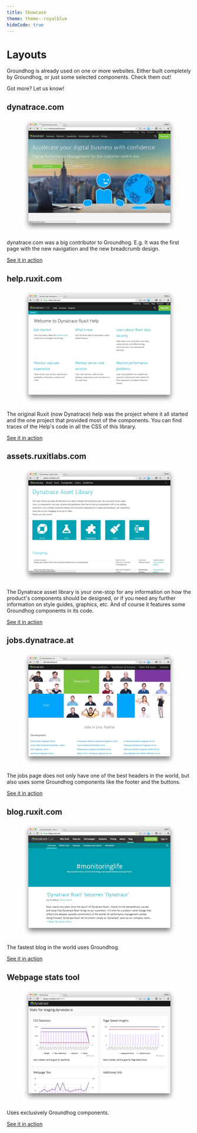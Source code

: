```yaml
---
title: Showcase
theme: theme--royalblue
hideCode: true
---
```


<div class="layout is-flex has-islands">
  <div class="island">
    <h1>Layouts</h1>
    <p>
      Groundhog is already used on one or more websites. Either built completely by Groundhog,
      or just some selected components. Check them out!
    </p>
    <p>
      Got more? Let us know!
    </p>
  </div>
</div>


<div class="layout is-flex has-islands">
  <div class="island">
    <h2>dynatrace.com</h2>
    <figure>
      <img src="/assets/images/showcase/dynatrace.com.jpg" alt="Dynatrace.com">
    </figure>
    <p>
      dynatrace.com was a big contributor to Groundhog. E.g. It was the first page with
      the new navigation and the new breadcrumb design.
    </p>
    <p>
      <a href="https://www.dynatrace.com" class="btn btn--primary">See it in action</a>
    </p>
  </div>

  <div class="island">
    <h2>help.ruxit.com</h2>
    <figure>
      <img src="/assets/images/showcase/help.ruxit.com.jpg" alt="help.ruxit.com">
    </figure>
    <p>
      The original Ruxit (now Dynatrace) help was the project where it all started and
      the one project that provided most of the components. You can find traces of
      the Help's code in all the CSS of this library.
    </p>
    <p>
      <a href="https://help.ruxit.com" class="btn btn--primary">See it in action</a>
    </p>
  </div>

  <div class="island">
    <h2>assets.ruxitlabs.com</h2>
    <figure>
      <img src="/assets/images/showcase/assets.ruxitlabs.com.jpg" alt="assets.ruxitlabs.com">
    </figure>
    <p>
      The Dynatrace asset library is your one-stop for any information on how the product's
      components should be designed, or if you need any further information on style guides,
      graphics, etc. And of course it features some Groundhog components in its code.
    </p>
    <p>
      <a href="http://assets.ruxitlabs.com" class="btn btn--primary">See it in action</a>
    </p>
  </div>


  <div class="island">
    <h2>jobs.dynatrace.at</h2>
    <figure>
      <img src="/assets/images/showcase/jobs.dynatrace.com.jpg" alt="jobs.dynatrace.at">
    </figure>
    <p>
      The jobs page does not only have one of the best headers in the world, but also uses
      some Groundhog components like the footer and the buttons.
    </p>
    <p>
      <a href="http://jobs.dynatrace.at" class="btn btn--primary">See it in action</a>
    </p>
  </div>


  <div class="island">
    <h2>blog.ruxit.com</h2>
    <figure>
      <img src="/assets/images/showcase/blog.ruxit.com.jpg" alt="blog.ruxit.com">
    </figure>
    <p>
      The fastest blog in the world uses Groundhog.
    </p>
    <p>
      <a href="http://blog.ruxit.com" class="btn btn--primary">See it in action</a>
    </p>
  </div>

  <div class="island">
    <h2>Webpage stats tool</h2>
    <figure>
      <img src="/assets/images/showcase/statstool.jpg" alt="statstool">
    </figure>
    <p>
      Uses exclusively Groundhog components.
    </p>
    <p>
      <a href="http://assets.ruxitlabs.com:3010" class="btn btn--primary">See it in action</a>
    </p>
  </div>

</div>
